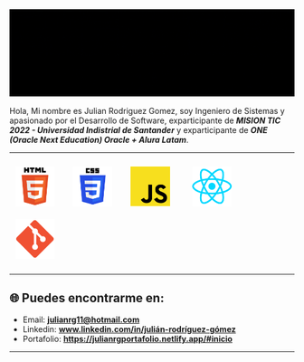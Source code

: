 
<img src="./img/GifConsole.gif">

<br>

Hola, Mi nombre es Julian Rodriguez Gomez, soy Ingeniero de Sistemas y apasionado por el Desarrollo de Software, exparticipante de ***MISION TIC 2022 - Universidad Indistrial de Santander*** y exparticipante de ***ONE (Oracle Next Education) Oracle + Alura Latam***.

---------

<img width="70px" 
    height="70px" 
    style="margin: 10px"
    src="./img/html.svg"> &nbsp;
<img width="70px" 
    height="70px" 
    style="margin: 10px"
    src="./img/css.svg"> &nbsp;
<img width="70px" 
    height="70px" 
    style="margin: 10px"
    src="./img/javascript.svg"> &nbsp; &nbsp;
<img width="70px" 
    height="70px" 
    style="margin: 10px"
    src="./img/react.svg"> &nbsp;
<img width="70px" 
    height="70px" 
    style="margin: 10px"
    src="./img/git.png">

-----

## 🌐 Puedes encontrarme en:

- Email: **julianrg11@hotmail.com**
- Linkedin: **www.linkedin.com/in/julián-rodríguez-gómez**
- Portafolio: **https://julianrgportafolio.netlify.app/#inicio**

 
--------
